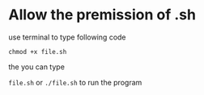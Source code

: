# Allow the premission of .sh

use terminal to type following code

```
chmod +x file.sh
```

the you can type

`file.sh` or `./file.sh` to run the program
